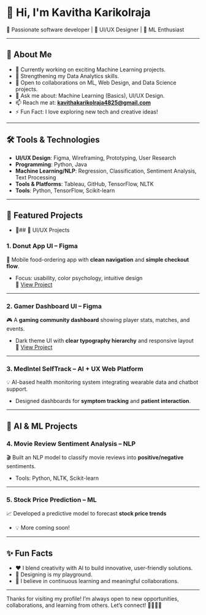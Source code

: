 # 👋 Hi, I'm Kavitha Karikolraja

🚀 Passionate software developer | 🎨 UI/UX Designer | 🤖 ML Enthusiast

---

## 🧠 About Me

- 🔭 Currently working on exciting Machine Learning projects.
- 🌱 Strengthening my Data Analytics skills.
- 👯 Open to collaborations on ML, Web Design, and Data Science projects.
- 💬 Ask me about: Machine Learning (Basics), UI/UX Design.
- 📫 Reach me at: **kavithakarikolraja4825@gmail.com**
- ⚡ Fun Fact: I love exploring new tech and creative ideas!

---

## 🛠️ Tools & Technologies

- **UI/UX Design**: Figma, Wireframing, Prototyping, User Research  
- **Programming**: Python, Java  
- **Machine Learning/NLP**: Regression, Classification, Sentiment Analysis, Text Processing  
- **Tools & Platforms**: Tableau, GitHub, TensorFlow, NLTK  
- **Tools**: Python, TensorFlow, Scikit-learn 

---


## 📂 Featured Projects

- 🎯## 🎨 UI/UX Projects

### 1. Donut App UI – Figma
🍩 Mobile food-ordering app with **clean navigation** and **simple checkout flow**.  
- Focus: usability, color psychology, intuitive design  
🔗 [View Project](https://www.figma.com/design/jOt2vC2etD14Pv4rXo86Uw/donut?node-id=0-1)

---

### 2. Gamer Dashboard UI – Figma
🎮 A **gaming community dashboard** showing player stats, matches, and events.  
- Dark theme UI with **clear typography hierarchy** and responsive layout  
🔗 [View Project](https://www.figma.com/design/w9GIqfeF7hc1Wjty8d0SRk/gamer?node-id=0-1)

---

### 3. MedIntel SelfTrack – AI + UX Web Platform
💡 AI-based health monitoring system integrating wearable data and chatbot support.  
- Designed dashboards for **symptom tracking** and **patient interaction**.  

---

## 🤖 AI & ML Projects

### 4. Movie Review Sentiment Analysis – NLP
🎬 Built an NLP model to classify movie reviews into **positive/negative** sentiments.  
- Tools: Python, NLTK, Scikit-learn  

---

### 5. Stock Price Prediction – ML
📈 Developed a predictive model to forecast **stock price trends**
- 💡 More coming soon!

---

## ✨ Fun Facts

- ❤️ I blend creativity with AI to build innovative, user-friendly solutions.
- 🎨 Designing is my playground.
- 🧩 I believe in continuous learning and meaningful collaborations.

---

Thanks for visiting my profile! I’m always open to new opportunities, collaborations, and learning from others. Let’s connect! 👨‍💻🚀💬
